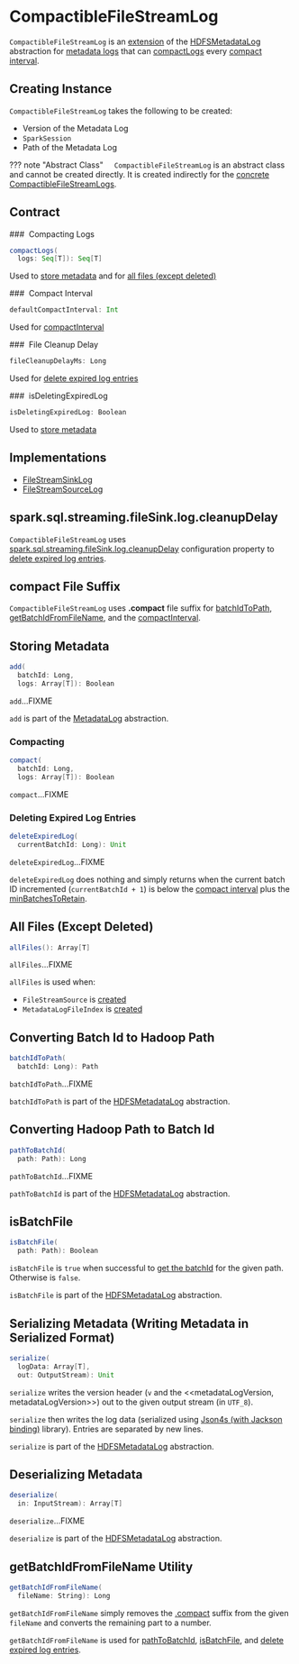 # CompactibleFileStreamLog

`CompactibleFileStreamLog` is an [extension](#contract) of the [HDFSMetadataLog](../../spark-sql-streaming-HDFSMetadataLog.md) abstraction for [metadata logs](#implementations) that can [compactLogs](#compactLogs) every [compact interval](#compactInterval).

## Creating Instance

`CompactibleFileStreamLog` takes the following to be created:

* <span id="metadataLogVersion"> Version of the Metadata Log
* <span id="sparkSession"> `SparkSession`
* <span id="path"> Path of the Metadata Log

??? note "Abstract Class"
    `CompactibleFileStreamLog` is an abstract class and cannot be created directly. It is created indirectly for the [concrete CompactibleFileStreamLogs](#implementations).

## Contract

### <span id="compactLogs"> Compacting Logs

```scala
compactLogs(
  logs: Seq[T]): Seq[T]
```

Used to [store metadata](#add) and for [all files (except deleted)](#allFiles)

### <span id="defaultCompactInterval"> Compact Interval

```scala
defaultCompactInterval: Int
```

Used for [compactInterval](#compactInterval)

### <span id="fileCleanupDelayMs"> File Cleanup Delay

```scala
fileCleanupDelayMs: Long
```

Used for [delete expired log entries](#deleteExpiredLog)

### <span id="isDeletingExpiredLog"> isDeletingExpiredLog

```scala
isDeletingExpiredLog: Boolean
```

Used to [store metadata](#add)

## Implementations

* [FileStreamSinkLog](FileStreamSinkLog.md)
* [FileStreamSourceLog](FileStreamSourceLog.md)

## <span id="minBatchesToRetain"> spark.sql.streaming.fileSink.log.cleanupDelay

`CompactibleFileStreamLog` uses [spark.sql.streaming.fileSink.log.cleanupDelay](../../spark-sql-streaming-properties.md#spark.sql.streaming.fileSink.log.cleanupDelay) configuration property to [delete expired log entries](#deleteExpiredLog).

## <span id="COMPACT_FILE_SUFFIX"> compact File Suffix

`CompactibleFileStreamLog` uses **.compact** file suffix for [batchIdToPath](#batchIdToPath), [getBatchIdFromFileName](#getBatchIdFromFileName), and the [compactInterval](#compactInterval).

## <span id="add"> Storing Metadata

```scala
add(
  batchId: Long,
  logs: Array[T]): Boolean
```

`add`...FIXME

`add` is part of the [MetadataLog](../../spark-sql-streaming-MetadataLog.md#add) abstraction.

### <span id="compact"> Compacting

```scala
compact(
  batchId: Long,
  logs: Array[T]): Boolean
```

`compact`...FIXME

### <span id="deleteExpiredLog"> Deleting Expired Log Entries

```scala
deleteExpiredLog(
  currentBatchId: Long): Unit
```

`deleteExpiredLog`...FIXME

`deleteExpiredLog` does nothing and simply returns when the current batch ID incremented (`currentBatchId + 1`) is below the [compact interval](#compactInterval) plus the [minBatchesToRetain](#minBatchesToRetain).

## <span id="allFiles"> All Files (Except Deleted)

```scala
allFiles(): Array[T]
```

`allFiles`...FIXME

`allFiles` is used when:

* `FileStreamSource` is [created](FileStreamSource.md)
* `MetadataLogFileIndex` is [created](MetadataLogFileIndex.md)

## <span id="batchIdToPath"> Converting Batch Id to Hadoop Path

```scala
batchIdToPath(
  batchId: Long): Path
```

`batchIdToPath`...FIXME

`batchIdToPath` is part of the [HDFSMetadataLog](../../spark-sql-streaming-HDFSMetadataLog.md#batchIdToPath) abstraction.

## <span id="pathToBatchId"> Converting Hadoop Path to Batch Id

```scala
pathToBatchId(
  path: Path): Long
```

`pathToBatchId`...FIXME

`pathToBatchId` is part of the [HDFSMetadataLog](../../spark-sql-streaming-HDFSMetadataLog.md#pathToBatchId) abstraction.

## <span id="isBatchFile"> isBatchFile

```scala
isBatchFile(
  path: Path): Boolean
```

`isBatchFile` is `true` when successful to [get the batchId](#getBatchIdFromFileName) for the given path. Otherwise is `false`.

`isBatchFile` is part of the [HDFSMetadataLog](../../spark-sql-streaming-HDFSMetadataLog.md#isBatchFile) abstraction.

## <span id="serialize"> Serializing Metadata (Writing Metadata in Serialized Format)

```scala
serialize(
  logData: Array[T],
  out: OutputStream): Unit
```

`serialize` writes the version header (`v` and the <<metadataLogVersion, metadataLogVersion>>) out to the given output stream (in `UTF_8`).

`serialize` then writes the log data (serialized using [Json4s (with Jackson binding)](../../spark-sql-streaming-HDFSMetadataLog.md#formats) library). Entries are separated by new lines.

`serialize` is part of the [HDFSMetadataLog](../../spark-sql-streaming-HDFSMetadataLog.md#serialize) abstraction.

## <span id="deserialize"> Deserializing Metadata

```scala
deserialize(
  in: InputStream): Array[T]
```

`deserialize`...FIXME

`deserialize` is part of the [HDFSMetadataLog](../../spark-sql-streaming-HDFSMetadataLog.md#deserialize) abstraction.

## <span id="getBatchIdFromFileName"> getBatchIdFromFileName Utility

```scala
getBatchIdFromFileName(
  fileName: String): Long
```

`getBatchIdFromFileName` simply removes the [.compact](#COMPACT_FILE_SUFFIX) suffix from the given `fileName` and converts the remaining part to a number.

`getBatchIdFromFileName` is used for [pathToBatchId](#pathToBatchId), [isBatchFile](#isBatchFile), and [delete expired log entries](#deleteExpiredLog).
